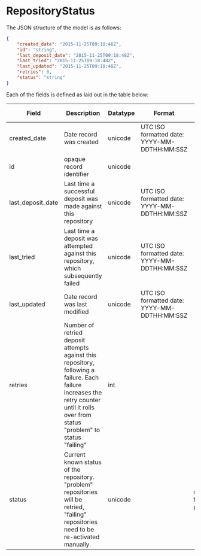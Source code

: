 # RepositoryStatus

The JSON structure of the model is as follows:

```json
{
    "created_date": "2015-11-25T09:18:48Z", 
    "id": "string", 
    "last_deposit_date": "2015-11-25T09:18:48Z", 
    "last_tried": "2015-11-25T09:18:48Z", 
    "last_updated": "2015-11-25T09:18:48Z", 
    "retries": 0, 
    "status": "string"
}
```

Each of the fields is defined as laid out in the table below:

| Field | Description | Datatype | Format | Allowed Values |
| ----- | ----------- | -------- | ------ | -------------- |
| created_date | Date record was created | unicode | UTC ISO formatted date: YYYY-MM-DDTHH:MM:SSZ |  |
| id | opaque record identifier | unicode |  |  |
| last_deposit_date | Last time a successful deposit was made against this repository | unicode | UTC ISO formatted date: YYYY-MM-DDTHH:MM:SSZ |  |
| last_tried | Last time a deposit was attempted against this repository, which subsequently failed | unicode | UTC ISO formatted date: YYYY-MM-DDTHH:MM:SSZ |  |
| last_updated | Date record was last modified | unicode | UTC ISO formatted date: YYYY-MM-DDTHH:MM:SSZ |  |
| retries | Number of retried deposit attempts against this repository, following a failure.  Each failure increases the retry counter until it rolls over from status "problem" to status "failing" | int |  |  |
| status | Current known status of the repository.  "problem" repositories will be retried, "failing" repositories need to be re-activated manually. | unicode |  | succeeding, failing, problem |
